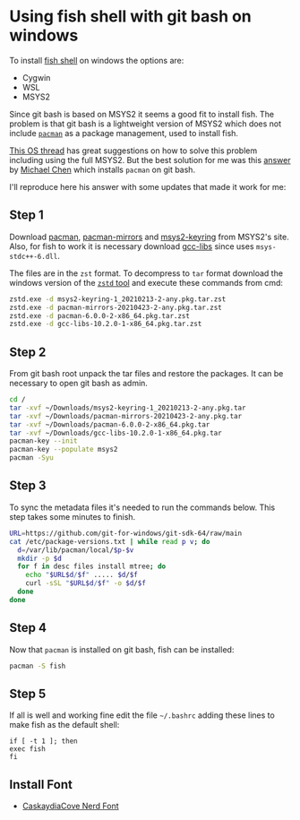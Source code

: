 # Using fish shell with git bash on windows

To install [fish shell](https://fishshell.com/) on windows the options are:
- Cygwin
- WSL
- MSYS2

Since git bash is based on MSYS2 it seems a good fit to install fish. The problem is that git bash is a lightweight version of MSYS2 which does not include [`pacman`](https://www.msys2.org/docs/package-management/) as a package management, used to install fish.

[This OS thread](https://stackoverflow.com/questions/32712133/package-management-in-git-for-windows) has great suggestions on how to solve this problem including using the full MSYS2. But the best solution for me was this [answer](https://stackoverflow.com/a/65204171/4524171) by [Michael Chen](https://stackoverflow.com/users/7902054/michael-chen) which installs `pacman` on git bash.

I'll reproduce here his answer with some updates that made it work for me:

## Step 1

Download [pacman](https://packages.msys2.org/package/pacman?repo=msys), [pacman-mirrors](https://packages.msys2.org/package/pacman-mirrors?repo=msys) and [msys2-keyring](https://packages.msys2.org/package/msys2-keyring?repo=msys) from MSYS2's site. Also, for fish to work it is necessary download [gcc-libs](https://packages.msys2.org/package/gcc-libs?repo=msys&variant=x86_64) since uses `msys-stdc++-6.dll`.

The files are in the `zst` format. To decompress to `tar` format download the windows version of the [`zstd` tool](https://github.com/facebook/zstd/releases) and execute these commands from cmd:

```sh
zstd.exe -d msys2-keyring-1_20210213-2-any.pkg.tar.zst
zstd.exe -d pacman-mirrors-20210423-2-any.pkg.tar.zst
zstd.exe -d pacman-6.0.0-2-x86_64.pkg.tar.zst
zstd.exe -d gcc-libs-10.2.0-1-x86_64.pkg.tar.zst
```

## Step 2

From git bash root unpack the tar files and restore the packages. It can be necessary to open git bash as admin.

```sh
cd /
tar -xvf ~/Downloads/msys2-keyring-1_20210213-2-any.pkg.tar
tar -xvf ~/Downloads/pacman-mirrors-20210423-2-any.pkg.tar
tar -xvf ~/Downloads/pacman-6.0.0-2-x86_64.pkg.tar
tar -xvf ~/Downloads/gcc-libs-10.2.0-1-x86_64.pkg.tar
pacman-key --init
pacman-key --populate msys2
pacman -Syu
```

## Step 3

To sync the metadata files it's needed to run the commands below. This step takes some minutes to finish.

```sh
URL=https://github.com/git-for-windows/git-sdk-64/raw/main
cat /etc/package-versions.txt | while read p v; do
  d=/var/lib/pacman/local/$p-$v
  mkdir -p $d
  for f in desc files install mtree; do
    echo "$URL$d/$f" ..... $d/$f
    curl -sSL "$URL$d/$f" -o $d/$f
  done
done
```

## Step 4

Now that `pacman` is installed on git bash, fish can be installed:

```sh
pacman -S fish
```

## Step 5

If all is well and working fine edit the file `~/.bashrc` adding these lines to make fish as the default shell:

```
if [ -t 1 ]; then
exec fish
fi
```

## Install Font
- [CaskaydiaCove Nerd Font](https://github.com/ryanoasis/nerd-fonts/releases/download/v3.4.0/CascadiaCode.zip)
